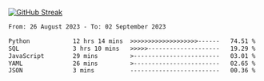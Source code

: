 [![GitHub Streak](https://streak-stats.demolab.com?user=renren-017&theme=sea&hide_border=true&background=DD272700)](https://git.io/streak-stats)

<!--START_SECTION:waka-->

```txt
From: 26 August 2023 - To: 02 September 2023

Python            12 hrs 14 mins  >>>>>>>>>>>>>>>>>>>------   74.51 %
SQL               3 hrs 10 mins   >>>>>--------------------   19.29 %
JavaScript        29 mins         >------------------------   03.01 %
YAML              26 mins         >------------------------   02.65 %
JSON              3 mins          -------------------------   00.36 %
```

<!--END_SECTION:waka-->
